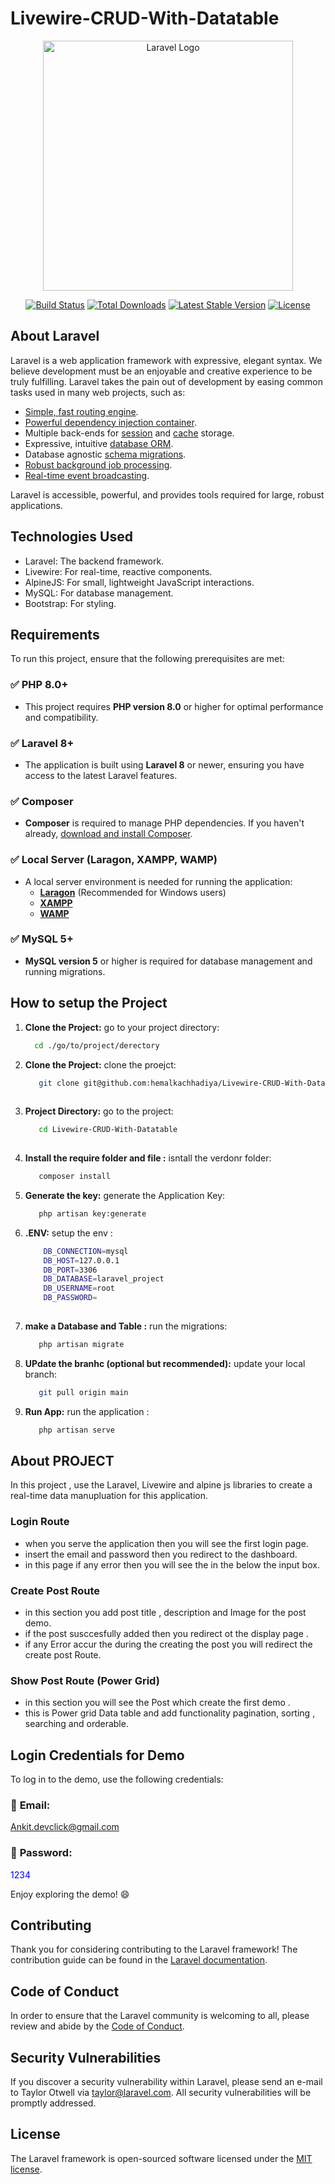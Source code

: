 # Livewire-CRUD-With-Datatable

<p align="center"><a href="https://laravel.com" target="_blank"><img src="https://raw.githubusercontent.com/laravel/art/master/logo-lockup/5%20SVG/2%20CMYK/1%20Full%20Color/laravel-logolockup-cmyk-red.svg" width="400" alt="Laravel Logo"></a></p>

<p align="center">
<a href="https://github.com/laravel/framework/actions"><img src="https://github.com/laravel/framework/workflows/tests/badge.svg" alt="Build Status"></a>
<a href="https://packagist.org/packages/laravel/framework"><img src="https://img.shields.io/packagist/dt/laravel/framework" alt="Total Downloads"></a>
<a href="https://packagist.org/packages/laravel/framework"><img src="https://img.shields.io/packagist/v/laravel/framework" alt="Latest Stable Version"></a>
<a href="https://packagist.org/packages/laravel/framework"><img src="https://img.shields.io/packagist/l/laravel/framework" alt="License"></a>
</p>

## About Laravel

Laravel is a web application framework with expressive, elegant syntax. We believe development must be an enjoyable and creative experience to be truly fulfilling. Laravel takes the pain out of development by easing common tasks used in many web projects, such as:

- [Simple, fast routing engine](https://laravel.com/docs/routing).
- [Powerful dependency injection container](https://laravel.com/docs/container).
- Multiple back-ends for [session](https://laravel.com/docs/session) and [cache](https://laravel.com/docs/cache) storage.
- Expressive, intuitive [database ORM](https://laravel.com/docs/eloquent).
- Database agnostic [schema migrations](https://laravel.com/docs/migrations).
- [Robust background job processing](https://laravel.com/docs/queues).
- [Real-time event broadcasting](https://laravel.com/docs/broadcasting).

Laravel is accessible, powerful, and provides tools required for large, robust applications.

## Technologies Used
- Laravel: The backend framework.
- Livewire: For real-time, reactive components.
- AlpineJS: For small, lightweight JavaScript interactions.
- MySQL: For database management.
- Bootstrap: For styling.


## **Requirements**

To run this project, ensure that the following prerequisites are met:

### ✅ **PHP 8.0+**
- This project requires **PHP version 8.0** or higher for optimal performance and compatibility.

### ✅ **Laravel 8+**
- The application is built using **Laravel 8** or newer, ensuring you have access to the latest Laravel features.

### ✅ **Composer**
- **Composer** is required to manage PHP dependencies. If you haven't already, [download and install Composer](https://getcomposer.org/).

### ✅ **Local Server (Laragon, XAMPP, WAMP)**
- A local server environment is needed for running the application:
  - **[Laragon](https://laragon.org/)** (Recommended for Windows users)
  - **[XAMPP](https://www.apachefriends.org/index.html)**
  - **[WAMP](http://www.wampserver.com/en/)**

### ✅ **MySQL 5+**
- **MySQL version 5** or higher is required for database management and running migrations.


## How to setup the Project

1. **Clone the Project:**
   go to your project directory:
   ```bash
     cd ./go/to/project/derectory
   
2. **Clone the Project:**
  clone the proejct:
   ```bash
      git clone git@github.com:hemalkachhadiya/Livewire-CRUD-With-Datatable.git
 
3. **Project Directory:**
  go to the project:
   ```bash
      cd Livewire-CRUD-With-Datatable
 
4. **Install the require folder and file :**
  isntall the verdonr folder:
   ```bash
      composer install

5. **Generate the key:**
  generate the Application Key:
   ```bash
      php artisan key:generate

6. **.ENV:**
  setup the env : <br>
    ```bash
        DB_CONNECTION=mysql
        DB_HOST=127.0.0.1
        DB_PORT=3306
        DB_DATABASE=laravel_project
        DB_USERNAME=root
        DB_PASSWORD=
     

7. **make a Database and Table  :**
  run the migrations:
   ```bash
      php artisan migrate

8. **UPdate the branhc (optional but recommended):**
  update your local branch:
   ```bash
      git pull origin main 

8. **Run App:**
    run the application :
   ```bash
      php artisan serve


## About PROJECT

In this project , use the Laravel, Livewire and alpine js libraries to create a real-time data manupluation for this application.

### Login Route 
- when you serve the application then you will see the first login page. 
- insert the email and password then you redirect to the dashboard.
- in this page if any error then you will see the in the below the input box. 


### Create Post Route 
- in this section you  add post title , description and Image for the post demo. 
- if the post susccesfully added then you redirect ot the display page .
- if any Error accur the during the creating the post you will redirect the create post Route. 

### Show Post Route (Power Grid)
- in this section you  will see the Post which create the first demo . 
- this is Power grid Data table and add functionality pagination,  sorting , searching and orderable.


## **Login Credentials for Demo**

To log in to the demo, use the following credentials:

### 🔑 **Email**: 
<span style="color:blue">Ankit.devclick@gmail.com</span>

### 🔑 **Password**: 
<span style="color:blue">1234</span>


Enjoy exploring the demo! 😄

## Contributing

Thank you for considering contributing to the Laravel framework! The contribution guide can be found in the [Laravel documentation](https://laravel.com/docs/contributions).

## Code of Conduct

In order to ensure that the Laravel community is welcoming to all, please review and abide by the [Code of Conduct](https://laravel.com/docs/contributions#code-of-conduct).

## Security Vulnerabilities

If you discover a security vulnerability within Laravel, please send an e-mail to Taylor Otwell via [taylor@laravel.com](mailto:taylor@laravel.com). All security vulnerabilities will be promptly addressed.

## License

The Laravel framework is open-sourced software licensed under the [MIT license](https://opensource.org/licenses/MIT).
